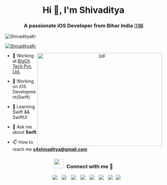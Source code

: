 <h1 align="center">Hi 👋, I'm Shivaditya </h1>
<h3 align="center">A passionate iOS Developer from Bihar India &#127470;&#127475</h3>

<p align="left"> <img src="https://komarev.com/ghpvc/?username=ShivadityaKr&label=Profile%20views&color=0e75b6&style=flat" alt="ShivadityaKr" /> </p>

<p align="left"> <a href="https://twitter.com/shivaditya_kr" target="blank"><img src="https://img.shields.io/twitter/follow/shivaditya_kr?logo=twitter&style=for-the-badge" alt="ShivadityaKr" /></a> </p>

<a target="_blank" align="center">
  <img align="right" top="500" height="300" width="400" alt="GIF" src="https://media.giphy.com/media/SWoSkN6DxTszqIKEqv/giphy.gif">
</a>

- 🔭 Working at <a href="https://www.bigohtech.com/" target="blank">BigOh Tech Pvt. Ltd.</a>

- 🌱 Working on iOS Development(Swift)

- 🌱 Learning Swift && SwiftUI

- 💬 Ask me about **Swift**

- 📫 How to reach me **s4shivaditya@gmail.com**

<h3 align="center" > <img src="https://media.giphy.com/media/iY8CRBdQXODJSCERIr/giphy.gif" width="30" height="30" style="margin-right: 10px;">Connect with me 🤝 </h3>

<p align="center">

 <div align="center"  class="icons-social" style="margin-left: 10px;">
        <a style="margin-left: 10px;"  target="_blank" href="https://www.linkedin.com/in/shivaditya-kr-980457206/">
			<img src="https://img.icons8.com/doodle/40/000000/linkedin--v2.png"></a>
        <a style="margin-left: 10px;" target="_blank" href="https://github.com/ShivadityaKr">
		<img src="https://img.icons8.com/doodle/40/000000/github--v1.png"></a>
		<a style="margin-left: 10px;" target="_blank" href="https://stackoverflow.com/users/19082750/shivaditya-kr">
				<img src="https://img.icons8.com/external-tal-revivo-color-tal-revivo/40/000000/external-stack-overflow-is-a-question-and-answer-site-for-professional-logo-color-tal-revivo.png"></a>
	   <a style="margin-left: 10px;" target="_blank" href="https://dev.to/shivadityakr">
					<img src="https://img.icons8.com/external-sketchy-juicy-fish/0.6x/external-blog-online-services-sketchy-sketchy-juicy-fish.png"></a>
        <a style="margin-left: 10px;" target="_blank" href="https://www.instagram.com/shivaditya_sk/?hl=en">
			<img src="https://img.icons8.com/doodle/40/000000/instagram-new--v2.png"></a>
		<a style="margin-left: 10px;" target="_blank" href="https://twitter.com/shivaditya_kr">
			<img src="https://img.icons8.com/doodle/1x/twitter-squared--v2.png" ></a>
		<a style="margin-left: 10px;" target="_blank" href="https://www.youtube.com/channel/UCJOfcDU6f1I2gL99n3fjtBg">
				<img src="https://img.icons8.com/doodle/1x/youtube--v2.png" ></a>
		<a style="margin-left: 5px;" target="_blank" href="">
					<img src="https://img.icons8.com/plasticine/0.5x/resume.png" ></a>
      </div>

</p>
